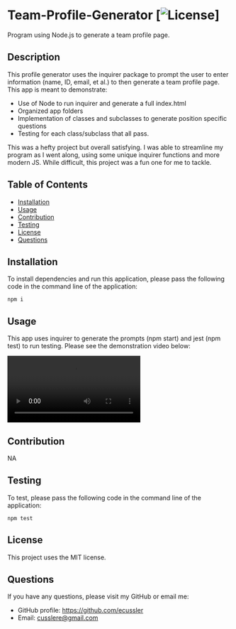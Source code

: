 # Team-Profile-Generator [![License](https://img.shields.io/badge/License-MIT-yellow.svg)]
Program using Node.js to generate a team profile page.

  ## Description
  This profile generator uses the inquirer package to prompt the user to enter information (name, ID, email, et al.) to then generate a team profile page.  This app is meant to demonstrate: 

  - Use of Node to run inquirer and generate a full index.html
  - Organized app folders 
  - Implementation of classes and subclasses to generate position specific questions
  - Testing for each class/subclass that all pass. 

  This was a hefty project but overall satisfying. I was able to streamline my program as I went along, using some unique inquirer functions and more modern JS. While difficult, this project was a fun one for me to tackle. 
  
  ## Table of Contents
   - [Installation](#installation)
   - [Usage](#usage)
   - [Contribution](#contribution)
   - [Testing](#testing)
   - [License](#license)
   - [Questions](#questions)

  ## Installation
  To install dependencies and run this application, please pass the following code in the command line of the application:

  ~~~
  npm i
  ~~~

  ## Usage
  This app uses inquirer to generate the prompts (npm start) and jest (npm test) to run testing. Please see the demonstration video below: 


  ![Application Sample](https://user-images.githubusercontent.com/114117233/208823389-8e4c5dc2-c5d1-4384-b983-be868db2c0c4.mov)



  ## Contribution
  NA

  ## Testing
  To test, please pass the following code in the command line of the application:

  ~~~
  npm test
  ~~~

  ## License
  
  This project uses the MIT license.

  ## Questions
  If you have any questions, please visit my GitHub or email me:
  - GitHub profile: https://github.com/ecussler
  - Email: cusslere@gmail.com
